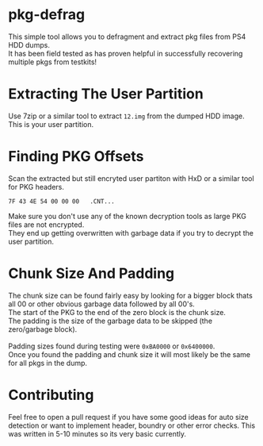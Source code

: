 # pkg-defrag

This simple tool allows you to defragment and extract pkg files from PS4 HDD dumps.<br>
It has been field tested as has proven helpful in successfully recovering multiple pkgs from testkits!

# Extracting The User Partition
Use 7zip or a similar tool to extract `12.img` from the dumped HDD image.<br>
This is your user partition.

# Finding PKG Offsets
Scan the extracted but still encryted user partiton with HxD or a similar tool for PKG headers.
```
7F 43 4E 54 00 00 00   .CNT...
```
Make sure you don't use any of the known decryption tools as large PKG files are not encrypted.<br>
They end up getting overwritten with garbage data if you try to decrypt the user partition.

# Chunk Size And Padding
The chunk size can be found fairly easy by looking for a bigger block thats all 00 or other obvious garbage data followed by all 00's.<br>
The start of the PKG to the end of the zero block is the chunk size.<br>
The padding is the size of the garbage data to be skipped (the zero/garbage block).<br>
<br>
Padding sizes found during testing were `0xBA0000` or `0x6400000`.<br>
Once you found the padding and chunk size it will most likely be the same for all pkgs in the dump.

# Contributing
Feel free to open a pull request if you have some good ideas for auto size detection or want to implement header, boundry or other error checks. This was written in 5-10 minutes so its very basic currently.
